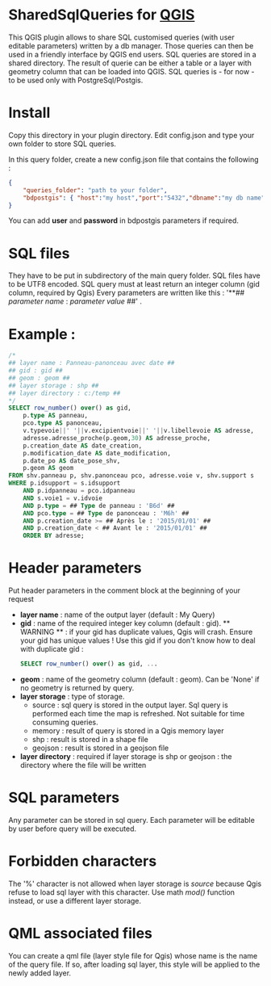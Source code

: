 # SharedSqlQueries for [QGIS](http://qgis.org)

This QGIS plugin allows to share SQL customised queries (with user editable parameters) written by a db manager.
Those queries can then be used in a friendly interface by QGIS end users.
SQL queries are stored in a shared directory.
The result of querie can be either a table or a layer with geometry column that can be loaded into QGIS.
SQL queries is - for now - to be used only with PostgreSql/Postgis.

# Install
Copy this directory in your plugin directory.
Edit config.json and type your own folder to store SQL queries.

In this query folder, create a new config.json file that contains the following :
```json
{
    "queries_folder": "path to your folder",
	"bdpostgis": { "host":"my host","port":"5432","dbname":"my db name" }
}
```
You can add **user** and **password** in bdpostgis parameters if required.

# SQL files
They have to be put in subdirectory of the main query folder.
SQL files have to be UTF8 encoded.
SQL query must at least return an integer column (gid column, required by Qgis)
Every parameters are written like this : '**## _parameter name_ : _parameter value_ ##' .

# Example :
```sql
/*
## layer name : Panneau-panonceau avec date ##
## gid : gid ##
## geom : geom ##
## layer storage : shp ##
## layer directory : c:/temp ##
*/
SELECT row_number() over() as gid,
	p.type AS panneau,
	pco.type AS panonceau,
	v.typevoie||' '||v.excipientvoie||' '||v.libellevoie AS adresse,
	adresse.adresse_proche(p.geom,30) AS adresse_proche,
	p.creation_date AS date_creation,
	p.modification_date AS date_modification,
	p.date_po AS date_pose_shv,
	p.geom AS geom
FROM shv.panneau p, shv.panonceau pco, adresse.voie v, shv.support s
WHERE p.idsupport = s.idsupport
	AND p.idpanneau = pco.idpanneau
	AND s.voie1 = v.idvoie
	AND p.type = ## Type de panneau : 'B6d' ##
	AND pco.type = ## Type de panonceau : 'M6h' ##
	AND p.creation_date >= ## Après le : '2015/01/01' ##
	AND p.creation_date < ## Avant le : '2015/01/01' ##
	ORDER BY adresse;
```

# Header parameters
Put header parameters in the comment block at the beginning of your request
* **layer name** : name of the output layer (default : My Query)
* **gid** : name of the required integer key column (default : gid).
    ** WARNING ** : if your gid has duplicate values, Qgis will crash. Ensure your gid has unique values !
    Use this gid if you don't know how to deal with duplicate gid :
   ```sql
   SELECT row_number() over() as gid, ...
   ```
* **geom** : name of the geometry column (default : geom). Can be 'None' if no geometry is returned by query.
* **layer storage** : type of storage.
    * source : sql query is stored in the output layer. Sql query is performed each time the map is refreshed. Not suitable for time consuming queries.
    * memory : result of query is stored in a Qgis memory layer
    * shp : result is stored in a shape file
    * geojson : result is stored in a geojson file
* **layer directory** : required if layer storage is shp or geojson : the directory where the file will be written

# SQL parameters
Any parameter can be stored in sql query. Each parameter will be editable by user before query will be executed.

# Forbidden characters
The '%' character is not allowed when layer storage is _source_ because Qgis refuse to load sql layer with this character.
Use math _mod()_ function instead, or use a different layer storage.

# QML associated files
You can create a qml file (layer style file for Qgis) whose name is the name of the query file.
If so, after loading sql layer, this style will be applied to the newly added layer.


